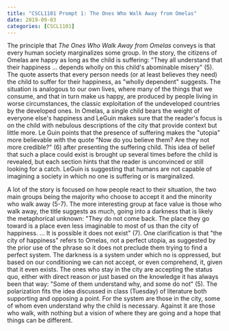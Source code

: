 ```yaml
---
title: "CSCL1101 Prompt 1: The Ones Who Walk Away from Omelas"
date: 2019-09-03
categories: [CSCL1101]
---
```


The principle that *The Ones Who Walk Away from Omelas* conveys is that every human society marginalizes some group. In the story, the citizens of Omelas  are happy as long as the child is suffering: "They all understand that their happiness ... depends wholly on this child's abominable misery" (5). The quote asserts that every person needs (or at least believes they need) the child to suffer for their happiness, as "wholly dependent" suggests. The situation is analogous to our own lives, where many of the things that we consume, and that in turn make us happy, are produced by people living in worse circumstances, the classic exploitation of the undeveloped countries by the developed ones. In Omelas, a  single child bears the weight of everyone else's happiness and LeGuin makes sure that the reader's focus is on the child with nebulous descriptions of the city that provide context but little more. Le Guin points that the presence of suffering makes the "utopia" more believable with the quote "Now do you believe them? Are they not more credible?" (6) after presenting the suffering child. This idea of belief that such a place could exist is brought up several times before the child is revealed, but each section hints that the reader is unconvinced or still looking for a catch. LeGuin is suggesting that humans are not capable of imagining a society in which no one is suffering or is marginalized.

A lot of the story is focused on how people react to their situation, the two main groups being the majority who choose to accept it and the minority who walk away (5-7). The more interesting group at face value is those who walk away, the title suggests as much, going into a darkness that is likely the metaphorical unknown: "They do not come back. The place they go toward is a place even less imaginable to most of us than the city of happiness. ... It is possible it does not exist" (7). One clarification is that "the city of happiness" refers to Omelas, not a perfect utopia, as suggested by the prior use of the phrase so it does not preclude them trying to find a perfect system. The darkness is a system under which no is oppressed, but based on our conditioning we can not accept, or even comprehend, it, given that it even exists. The ones who stay in the city are accepting the status quo, either with direct reason or just based on the knowledge it has always been that way: "Some of them understand why, and some do not" (5). The polarization fits the idea discussed in class (Tuesday) of literature both supporting and opposing a point. For the system are those in the city, some of whom even understand why the child is necessary. Against it are those who walk, with nothing but a vision of where they are going and a hope that things can be different. 
